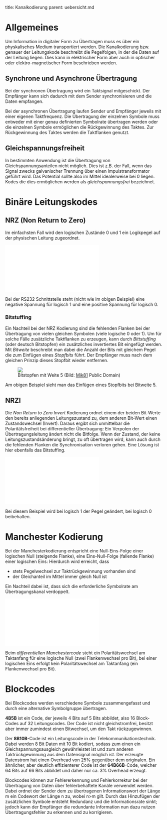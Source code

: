 title: Kanalkodierung
parent: uebersicht.md

# Allgemeines
Um Information in digitaler Form zu Übertragen muss es über ein physkalisches Medium transportiert werden. Die Kanalkodierung bzw. genauer der Leitungskode beschreibt die Pegelfolgen, in der die Daten auf der Leitung liegen. Dies kann in elektrischer Form aber auch in optischer oder elektro-magnetischer Form beschrieben werden.

## Synchrone und Asynchrone Übertragung
Bei der synchronen Übertragung wird ein Taktsignal mitgeschickt. Der Empfänger kann sich dadurch mit dem Sender synchronisieren und die Daten empfangen.

Bei der asynchronen Übertragung laufen Sender und Empfänger jeweils mit einer eigenen Taktfrequenz. Die Übertragung der einzelnen Symbole muss entweder mit einer genau definierten Symbolrate übertragen werden oder die einzelnen Symbole ermöglichen die Rückgewinnung des Taktes. Zur Rückgewinnung des Taktes werden die Taktflanken genutzt.

## Gleichspannungsfreiheit
In bestimmten Anwendung ist die Übertragung von Gleichspannungsanteilen nicht möglich. Dies ist z.B. der Fall, wenn das Signal zwecks galvanischer Trennung über einen Impulstransformator geführt wird. Das Potential sollte also im Mittel idealerweise bei 0 liegen. Kodes die dies ermöglichen werden als *gleichspannungsfrei* bezeichnet.

# Binäre Leitungskodes
## NRZ (Non Return to Zero)
Im einfachsten Fall wird den logischen Zustände 0 und 1 ein Logikpegel auf der physischen Leitung zugeordnet.

![NRZ]({filename}nrz.svg.tex)

Bei der RS232 Schnittstelle steht (nicht wie im obigen Beispiel) eine negative Spannung für logisch 1 und eine positive Spannung für logisch 0.

### Bitstuffing
Ein Nachteil bei der NRZ Kodierung sind die fehlenden Flanken bei der Übertragung von vielen gleichen Symbolen (viele logische 0 oder 1). Um für solche Fälle zusätzliche Taktflanken zu erzeugen, kann durch *Bittstuffing* (oder deutsch Bitstopfen) ein zusätzliches invertiertes Bit eingefügt werden. Mit *Bitweite* beschreibt man dabei die Anzahl der Bits mit gleichem Pegel die zum Einfügen eines *Stopfbits* führt. Der Empfänger muss nach dem gleichen Prinzip dieses Stopfbit wieder entfernen.

<figure><img src="{filename}bitstuffing.svg"><figcaption>Bitstopfen mit Weite 5 (Bild: <a href="https://commons.wikimedia.org/wiki/File:Bitstuffing.svg">Mik81</a> Public Domain)</figcaption></figure>

Am obigen Beispiel sieht man das Einfügen eines Stopfbits bei Bitweite 5.

## NRZI
Die *Non Return to Zero Invert* Kodierung ordnet einem der beiden Bit-Werte den bereits anliegenden Leitungszustand zu, dem anderen Bit-Wert einen Zustandswechsel (Invert). Daraus ergibt sich unmittelbar die Polaritätsfreiheit bei differentieller Übertragung: Ein Verpolen der Übertragungsleitung ändert nicht die Bitfolge. Wenn der Zustand, der keine Leitungszustandsänderung bringt, zu oft übertragen wird, kann auch durch die fehlenden Flanken die Synchronisation verloren gehen. Eine Lösung ist hier ebenfalls das Bitstuffing.

![NRZI]({filename}nrzi.svg.tex)

Bei diesem Beispiel wird bei logisch 1 der Pegel geändert, bei logisch 0 beibehalten.

# Manchester Kodierung
Bei der Manchesterkodierung entspricht eine Null-Eins-Folge einer logischen Null (steigende Flanke), eine Eins-Null-Folge (fallende Flanke) einer logischen Eins:
Hierdurch wird erreicht, dass

* stets Pegelwechsel zur Taktrückgewinnung vorhanden sind
* der Gleichanteil im Mittel immer gleich Null ist

Ein Nachteil dabei ist, dass sich die erforderliche Symbolrate am Übertragungskanal verdoppelt.

![Machester Kodierung]({filename}manchester.svg.tex)

Beim *differentiellen Manchestercode* steht ein Polaritätswechsel am Taktanfang für eine logische Null (zwei Flankenwechsel pro Bit), bei einer logischen Eins erfolgt kein Polaritätswechsel am Taktanfang (ein Flankenwechsel pro Bit).

# Blockcodes
Bei Blockcodes werden verschiedene Symbole zusammengefasst und durch eine alternative Symbolgruppe übertragen.

**4B5B** ist ein Code, der jeweils 4 Bits auf 5 Bits abbildet, also 16 Block-Codes auf 32 Leitungscodes. Der Code ist nicht gleichstromfrei, besitzt aber immer zumindest einen Bitwechsel, um den Takt rückzugewinnen.

Der **8B10B**-Code ist ein Leitungscode in der Telekommunikationstechnik. Dabei werden 8 Bit Daten mit 10 Bit kodiert, sodass zum einen ein Gleichspannungsausgleich gewährleistet ist und zum anderen Taktrückgewinnung aus dem Datensignal möglich ist. Der erzeugte Datenstrom hat einen Overhead von 25% gegenüber dem originalen. Ein ähnlicher, aber deutlich effizienterer Code ist der **64B66B**-Code, welcher 64 Bits auf 66 Bits abbildet und daher nur ca. 3% Overhead erzeugt.

Blockcodes können zur Fehlererkennung und Fehlerkorrektur bei der Übertragung von Daten über fehlerbehaftete Kanäle verwendet werden. Dabei ordnet der Sender dem zu übertragenen Informationswort der Länge m ein Codewort der Länge n zu, wobei n>m gilt. Durch das Hinzufügen der  zusätzlichen Symbole entsteht Redundanz und die Informationsrate sinkt; jedoch kann der Empfänger die redundante Information nun dazu nutzen Übertragungsfehler zu erkennen und zu korrigieren.
